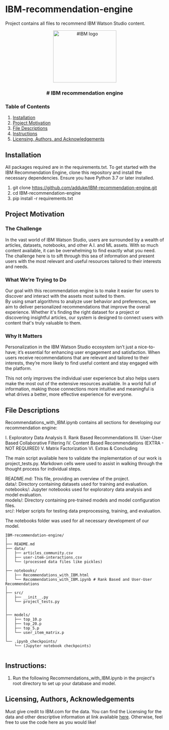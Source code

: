 # IBM-recommendation-engine


Project contains all files to recommend IBM Watson Studio content.


<p align="center">
  <a href=https://encrypted-tbn0.gstatic.com/images?q=tbn:ANd9GcSwZunj7lvXdtPdRjYbmU-uIzhmFyJD1n23TQ&s>
    <img src="https://www.google.com/url?sa=i&url=https%3A%2F%2Fen.m.wikipedia.org%2Fwiki%2FFile%3AIBM_logo.svg&psig=AOvVaw3U-mcDz7D9liheNIB9KCKo&ust=1722971151414000&source=images&cd=vfe&opi=89978449&ved=0CBEQjRxqFwoTCMjJk-3F3ocDFQAAAAAdAAAAABAE" alt="#IBM logo" width="200" height="165">
  </a>
</p>

<h3 align="center"># IBM recommendation engine</h3>

### Table of Contents

1. [Installation](#installation)
2. [Project Motivation](#motivation)
3. [File Descriptions](#files)
4. [Instructions](#instructions)
6. [Licensing, Authors, and Acknowledgements](#licensing)

## Installation <a name="installation"></a>

All packages required are in the requirements.txt. To get started with the IBM Recommendation Engine, clone this repository and install the necessary dependencies. Ensure you have Python 3.7 or later installed.

1) git clone https://github.com/adduke/IBM-recommendation-engine.git
2) cd IBM-recommendation-engine
3) pip install -r requirements.txt




## Project Motivation<a name="motivation"></a>

### The Challenge

In the vast world of IBM Watson Studio, users are surrounded by a wealth of articles, datasets, notebooks, and other A.I. and ML assets. With so much content available, it can be overwhelming to find exactly what you need. The challenge here is to sift through this sea of information and present users with the most relevant and useful resources tailored to their interests and needs.

### What We’re Trying to Do

Our goal with this recommendation engine is to make it easier for users to discover and interact with the assets most suited to them. \
By using smart algorithms to analyze user behavior and preferences, we aim to deliver personalized recommendations that improve the overall experience. Whether it's finding the right dataset for a project or discovering insightful articles, our system is designed to connect users with content that's truly valuable to them.

### Why It Matters

Personalization in the IBM Watson Studio ecosystem isn’t just a nice-to-have; it’s essential for enhancing user engagement and satisfaction. When users receive recommendations that are relevant and tailored to their interests, they’re more likely to find useful content and stay engaged with the platform. 

This not only improves the individual user experience but also helps users make the most out of the extensive resources available. In a world full of information, making those connections more intuitive and meaningful is what drives a better, more effective experience for everyone.




## File Descriptions <a name="files"></a>
Recommendations_with_IBM.ipynb contains all sections for developing our recommendation engine:

I. Exploratory Data Analysis
II. Rank Based Recommendations
III. User-User Based Collaborative Filtering
IV. Content Based Recommendations (EXTRA - NOT REQUIRED)
V. Matrix Factorization
VI. Extras & Concluding

The main script available here to validate the implementation of our work is project_tests.py. Markdown cells were used to assist in walking through the thought process for individual steps.  

README.md: This file, providing an overview of the project. \
data/: Directory containing datasets used for training and evaluation. \
notebooks/: Jupyter notebooks used for exploratory data analysis and model evaluation. \
models/: Directory containing pre-trained models and model configuration files. \
src/: Helper scripts for testing data preprocessing, training, and evaluation. 


The notebooks folder was used for all necessary development of our model.
```
IBM-recommendation-engine/
│
├── README.md
├── data/
│   ├── articles_community.csv
│   ├── user-item-interactions.csv
│   └── (processed data files like pickles)
│
├── notebooks/
│   ├── Recommendations_with_IBM.html 
│   └── Recommendations_with_IBM.ipynb # Rank Based and User-User Recommendations
│
├── src/
│   ├── __init__.py
│   └── project_tests.py
│   
│
├── models/
│   ├── top_10.p
│   ├── top_20.p
│   ├── top_5.p
│   └── user_item_matrix.p
│
└── .ipynb_checkpoints/
    └── (Jupyter notebook checkpoints)


```


## Instructions: <a name="instructions"></a>
1. Run the following Recommendations_with_IBM.ipynb in the project's root directory to set up your database and model.



## Licensing, Authors, Acknowledgements<a name="licensing"></a>

Must give credit to IBM.com for the data.  You can find the Licensing for the data and other descriptive information at link available [here](https://www.IBM.com/).  Otherwise, feel free to use the code here as you would like! 
